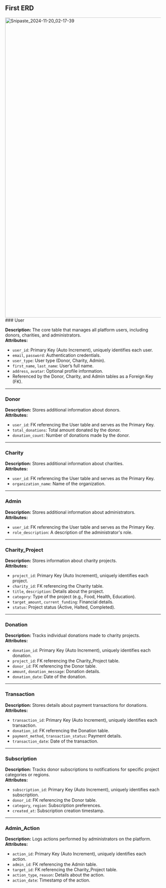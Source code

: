 ## First ERD
<img width="967" alt="Snipaste_2024-11-20_02-17-39" src="https://github.com/user-attachments/assets/92dd9cbf-2a8b-4547-885e-e4883698ed0d">
### User

**Description:** The core table that manages all platform users, including donors, charities, and administrators.  
**Attributes:**
- `user_id`: Primary Key (Auto Increment), uniquely identifies each user.
- `email`, `password`: Authentication credentials.
- `user_type`: User type (Donor, Charity, Admin).
- `first_name`, `last_name`: User’s full name.
- `address`, `avatar`: Optional profile information.
- Referenced by the Donor, Charity, and Admin tables as a Foreign Key (FK).

---

### Donor

**Description:** Stores additional information about donors.  
**Attributes:**
- `user_id`: FK referencing the User table and serves as the Primary Key.
- `total_donations`: Total amount donated by the donor.
- `donation_count`: Number of donations made by the donor.

---

### Charity

**Description:** Stores additional information about charities.  
**Attributes:**
- `user_id`: FK referencing the User table and serves as the Primary Key.
- `organization_name`: Name of the organization.

---

### Admin

**Description:** Stores additional information about administrators.  
**Attributes:**
- `user_id`: FK referencing the User table and serves as the Primary Key.
- `role_description`: A description of the administrator's role.

---

### Charity_Project

**Description:** Stores information about charity projects.  
**Attributes:**
- `project_id`: Primary Key (Auto Increment), uniquely identifies each project.
- `charity_id`: FK referencing the Charity table.
- `title`, `description`: Details about the project.
- `category`: Type of the project (e.g., Food, Health, Education).
- `target_amount`, `current_funding`: Financial details.
- `status`: Project status (Active, Halted, Completed).

---

### Donation

**Description:** Tracks individual donations made to charity projects.  
**Attributes:**
- `donation_id`: Primary Key (Auto Increment), uniquely identifies each donation.
- `project_id`: FK referencing the Charity_Project table.
- `donor_id`: FK referencing the Donor table.
- `amount`, `donation_message`: Donation details.
- `donation_date`: Date of the donation.

---

### Transaction

**Description:** Stores details about payment transactions for donations.  
**Attributes:**
- `transaction_id`: Primary Key (Auto Increment), uniquely identifies each transaction.
- `donation_id`: FK referencing the Donation table.
- `payment_method`, `transaction_status`: Payment details.
- `transaction_date`: Date of the transaction.

---

### Subscription

**Description:** Tracks donor subscriptions to notifications for specific project categories or regions.  
**Attributes:**
- `subscription_id`: Primary Key (Auto Increment), uniquely identifies each subscription.
- `donor_id`: FK referencing the Donor table.
- `category`, `region`: Subscription preferences.
- `created_at`: Subscription creation timestamp.

---

### Admin_Action

**Description:** Logs actions performed by administrators on the platform.  
**Attributes:**
- `action_id`: Primary Key (Auto Increment), uniquely identifies each action.
- `admin_id`: FK referencing the Admin table.
- `target_id`: FK referencing the Charity_Project table.
- `action_type`, `reason`: Details about the action.
- `action_date`: Timestamp of the action.
